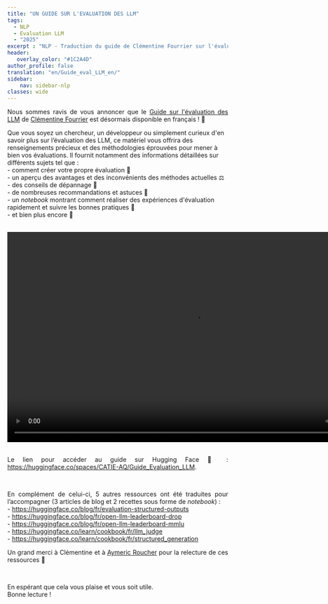 ```yaml
---
title: "UN GUIDE SUR L'EVALUATION DES LLM"
tags:
  - NLP
  - Evaluation LLM
  - "2025"
excerpt : "NLP - Traduction du guide de Clémentine Fourrier sur l'évaluation des LLM<br> - Difficulté : débutant"
header:
   overlay_color: "#1C2A4D"
author_profile: false
translation: "en/Guide_eval_LLM_en/"
sidebar:
    nav: sidebar-nlp
classes: wide
---
```


<p style="text-align:justify;">
Nous sommes ravis de vous annoncer que le <a href="https://github.com/huggingface/evaluation-guidebook/tree/main">Guide sur l'évaluation des LLM</a> de <a href="https://huggingface.co/clefourrier">Clémentine Fourrier</a> est désormais disponible en français ! 🥖</p>

<p>Que vous soyez un chercheur, un développeur ou simplement curieux d'en savoir plus sur l’évaluation des LLM, ce matériel vous offrira des renseignements précieux et des méthodologies éprouvées pour mener à bien vos évaluations.
Il fournit notamment des informations détaillées sur différents sujets tel que :<br>
- comment créer votre propre évaluation 🧪<br>
- un aperçu des avantages et des inconvénients des méthodes actuelles ⚖️<br>
- des conseils de dépannage 🔧<br>
- de nombreuses recommandations et astuces 👻<br>
- un <em>notebook</em> montrant comment réaliser des expériences d'évaluation rapidement et suivre les bonnes pratiques 📓<br>
- et bien plus encore 🎉
</p>

<br>
<center>
<video src="https://raw.githubusercontent.com/catie-aq/blog-vaniila/master/assets/images/guide_eval_LLM/Guilde-evaluation-LLM.webm" width="854" height="480" controls></video>
</center>
<br>

<p style="text-align:justify;">Le lien pour accéder au guide sur Hugging Face 🤗 : <a href="https://huggingface.co/spaces/CATIE-AQ/Guide_Evaluation_LLM">https://huggingface.co/spaces/CATIE-AQ/Guide_Evaluation_LLM</a>.</p>

<br>

<p style="text-align:justify;">En complément de celui-ci, 5 autres ressources ont été traduites pour l’accompagner (3 articles de blog et 2 recettes sous forme de <em>notebook</em>) :<br>
- <a href="https://huggingface.co/blog/fr/evaluation-structured-outputs">https://huggingface.co/blog/fr/evaluation-structured-outputs</a><br>
- <a href="https://huggingface.co/blog/fr/open-llm-leaderboard-drop">https://huggingface.co/blog/fr/open-llm-leaderboard-drop</a><br>
- <a href="https://huggingface.co/blog/fr/open-llm-leaderboard-mmlu">https://huggingface.co/blog/fr/open-llm-leaderboard-mmlu</a><br>
- <a href="https://huggingface.co/learn/cookbook/fr/llm_judge">https://huggingface.co/learn/cookbook/fr/llm_judge</a><br>
- <a href="https://huggingface.co/learn/cookbook/fr/structured_generation">https://huggingface.co/learn/cookbook/fr/structured_generation</a><br>
</p>

<p style="text-align:justify;">Un grand merci à Clémentine et à <a href="https://huggingface.co/m-ric">Aymeric Roucher</a> pour la relecture de ces ressources 🤗</p>

<br>

<p style="text-align:justify;">En espérant que cela vous plaise et vous soit utile.<br>
Bonne lecture !</p>

